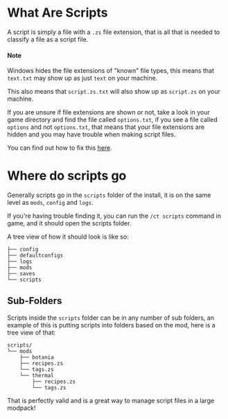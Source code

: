 # What Are Scripts

A script is simply a file with a `.zs` file extension, that is all that is needed to classify a file as a script file.

#### Note

Windows hides the file extensions of "known" file types, this means that `text.txt` may show up as just `text` on your machine.

This also means that `script.zs.txt` will also show up as `script.zs` on your machine.

If you are unsure if file extensions are shown or not, take a look in your game directory and find the file called `options.txt`, if you see a file called `options` and not `options.txt`, that means that your file extensions are hidden and you may have trouble when making script files.

You can find out how to fix this [here](https://www.howtohaven.com/system/show-file-extensions-in-windows-explorer.shtml).

# Where do scripts go

Generally scripts go in the `scripts` folder of the install, it is on the same level as `mods`, `config` and `logs`.

If you're having trouble finding it, you can run the `/ct scripts` command in game, and it should open the scripts folder.

A tree view of how it should look is like so:

```plaintext
├── config
├── defaultconfigs
├── logs
├── mods
├── saves
└── scripts
```

## Sub-Folders

Scripts inside the `scripts` folder can be in any number of sub folders, an example of this is putting scripts into folders based on the mod, here is a tree view of that:

```plaintext
scripts/
└── mods
    ├── botania
    ├── recipes.zs
    └── tags.zs
    └── thermal
        ├── recipes.zs
        └── tags.zs
```

That is perfectly valid and is a great way to manage script files in a large modpack!

